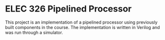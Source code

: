 ELEC 326 Pipelined Processor
============================

This project is an implementation of a pipelined processor using previously built components in the course. The implementation is written in Verilog and was run through a simulator.
